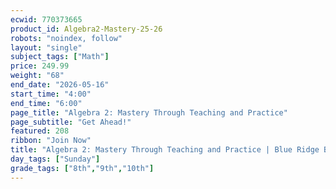 ```yaml
---
ecwid: 770373665
product_id: Algebra2-Mastery-25-26
robots: "noindex, follow"
layout: "single"
subject_tags: ["Math"]
price: 249.99
weight: "68"
end_date: "2026-05-16"
start_time: "4:00"
end_time: "6:00"
page_title: "Algebra 2: Mastery Through Teaching and Practice"
page_subtitle: "Get Ahead!"
featured: 208
ribbon: "Join Now"
title: "Algebra 2: Mastery Through Teaching and Practice | Blue Ridge Boost"
day_tags: ["Sunday"]
grade_tags: ["8th","9th","10th"]
---
```

